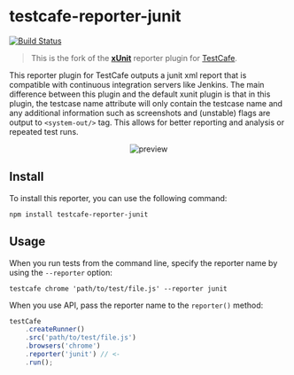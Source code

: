# testcafe-reporter-junit
[![Build Status](https://travis-ci.org/alexschwantes/testcafe-reporter-junit.svg)](https://travis-ci.org/alexschwantes/testcafe-reporter-junit)

> This is the fork of the [**xUnit**](https://github.com/DevExpress/testcafe-reporter-xunit) reporter plugin for [TestCafe](http://devexpress.github.io/testcafe).

This reporter plugin for TestCafe outputs a junit xml report that is compatible with continuous integration servers like Jenkins. The main difference between this plugin and the default xunit plugin is that in this plugin, the testcase name attribute will only contain the testcase name and any additional information such as screenshots and (unstable) flags are output to `<system-out/>` tag. This allows for better reporting and analysis or repeated test runs.

<p align="center">
    <img src="https://raw.github.com/alexschwantes/testcafe-reporter-junit/master/media/preview.png" alt="preview" />
</p>

## Install

To install this reporter, you can use the following command:

```
npm install testcafe-reporter-junit
```

## Usage

When you run tests from the command line, specify the reporter name by using the `--reporter` option:

```
testcafe chrome 'path/to/test/file.js' --reporter junit
```


When you use API, pass the reporter name to the `reporter()` method:

```js
testCafe
    .createRunner()
    .src('path/to/test/file.js')
    .browsers('chrome')
    .reporter('junit') // <-
    .run();
```
